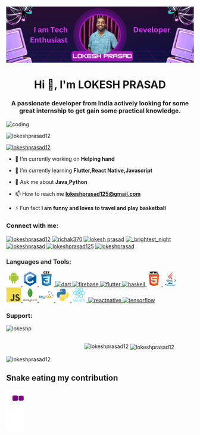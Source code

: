 ![logo](https://github.com/LOKESHPRASAD12/LOKESHPRASAD12/blob/main/banner.png)



<h1 align="center">Hi 👋, I'm LOKESH PRASAD</h1>
<h3 align="center">A passionate developer from India actively looking for some great internship to get gain some practical knowledge.</h3>

<img align="center" alt="coding" width="400" src="https://steemitimages.com/DQmSSaWvQTY63MYPKLVU1FPYbjz8ZSYGEpsPDT1CJ9b3CBn/1.gif">

<p align="left"> <img src="https://komarev.com/ghpvc/?username=lokeshprasad12&label=Profile%20views&color=0e75b6&style=flat" alt="lokeshprasad12" /> </p>

<p align="left"> <a href="https://github.com/ryo-ma/github-profile-trophy"><img src="https://github-profile-trophy.vercel.app/?username=lokeshprasad12" alt="lokeshprasad12" /></a> </p>

- 🔭 I’m currently working on **Helping hand**

- 🌱 I’m currently learning **Flutter,React Native,Javascript**

- 💬 Ask me about **Java,Python**

- 📫 How to reach me **lokeshprasad125@gmail.com**

- ⚡ Fun fact **I am funny and loves to travel and play basketball**


<h3 align="left">Connect with me:</h3>
<p align="left">
<a href="https://dev.to/lokeshprasad12" target="blank"><img align="center" src="https://raw.githubusercontent.com/rahuldkjain/github-profile-readme-generator/master/src/images/icons/Social/devto.svg" alt="lokeshprasad12" height="30" width="40" /></a>
<a href="https://twitter.com/richak370" target="blank"><img align="center" src="https://raw.githubusercontent.com/rahuldkjain/github-profile-readme-generator/master/src/images/icons/Social/twitter.svg" alt="richak370" height="30" width="40" /></a>
<a href="https://www.linkedin.com/in/lokesh-prasad-b3b896203/" target="blank"><img align="center" src="https://raw.githubusercontent.com/rahuldkjain/github-profile-readme-generator/master/src/images/icons/Social/linked-in-alt.svg" alt="lokesh prasad" height="30" width="40" /></a>
<a href="https://instagram.com/_brightest_night" target="blank"><img align="center" src="https://raw.githubusercontent.com/rahuldkjain/github-profile-readme-generator/master/src/images/icons/Social/instagram.svg" alt="_brightest_night" height="30" width="40" /></a>
<a href="https://www.codechef.com/users/lokeshprasad" target="blank"><img align="center" src="https://cdn.jsdelivr.net/npm/simple-icons@3.1.0/icons/codechef.svg" alt="lokeshprasad" height="30" width="40" /></a>
<a href="https://www.hackerrank.com/lokeshprasad125" target="blank"><img align="center" src="https://raw.githubusercontent.com/rahuldkjain/github-profile-readme-generator/master/src/images/icons/Social/hackerrank.svg" alt="lokeshprasad125" height="30" width="40" /></a>
<a href="https://www.leetcode.com/lokeshprasad" target="blank"><img align="center" src="https://raw.githubusercontent.com/rahuldkjain/github-profile-readme-generator/master/src/images/icons/Social/leet-code.svg" alt="lokeshprasad" height="30" width="40" /></a>
</p>

<h3 align="left">Languages and Tools:</h3>
<p align="left"> <a href="https://developer.android.com" target="_blank" rel="noreferrer"> <img src="https://raw.githubusercontent.com/devicons/devicon/master/icons/android/android-original-wordmark.svg" alt="android" width="40" height="40"/> </a> <a href="https://www.cprogramming.com/" target="_blank" rel="noreferrer"> <img src="https://raw.githubusercontent.com/devicons/devicon/master/icons/c/c-original.svg" alt="c" width="40" height="40"/> </a> <a href="https://www.w3schools.com/css/" target="_blank" rel="noreferrer"> <img src="https://raw.githubusercontent.com/devicons/devicon/master/icons/css3/css3-original-wordmark.svg" alt="css3" width="40" height="40"/> </a> <a href="https://dart.dev" target="_blank" rel="noreferrer"> <img src="https://www.vectorlogo.zone/logos/dartlang/dartlang-icon.svg" alt="dart" width="40" height="40"/> </a> <a href="https://firebase.google.com/" target="_blank" rel="noreferrer"> <img src="https://www.vectorlogo.zone/logos/firebase/firebase-icon.svg" alt="firebase" width="40" height="40"/> </a> <a href="https://flutter.dev" target="_blank" rel="noreferrer"> <img src="https://www.vectorlogo.zone/logos/flutterio/flutterio-icon.svg" alt="flutter" width="40" height="40"/> </a> <a href="https://www.haskell.org/" target="_blank" rel="noreferrer"> <img src="https://upload.wikimedia.org/wikipedia/commons/1/1c/Haskell-Logo.svg" alt="haskell" width="40" height="40"/> </a> <a href="https://www.w3.org/html/" target="_blank" rel="noreferrer"> <img src="https://raw.githubusercontent.com/devicons/devicon/master/icons/html5/html5-original-wordmark.svg" alt="html5" width="40" height="40"/> </a> <a href="https://www.java.com" target="_blank" rel="noreferrer"> <img src="https://raw.githubusercontent.com/devicons/devicon/master/icons/java/java-original.svg" alt="java" width="40" height="40"/> </a> <a href="https://developer.mozilla.org/en-US/docs/Web/JavaScript" target="_blank" rel="noreferrer"> <img src="https://raw.githubusercontent.com/devicons/devicon/master/icons/javascript/javascript-original.svg" alt="javascript" width="40" height="40"/> </a> <a href="https://www.mongodb.com/" target="_blank" rel="noreferrer"> <img src="https://raw.githubusercontent.com/devicons/devicon/master/icons/mongodb/mongodb-original-wordmark.svg" alt="mongodb" width="40" height="40"/> </a> <a href="https://www.mysql.com/" target="_blank" rel="noreferrer"> <img src="https://raw.githubusercontent.com/devicons/devicon/master/icons/mysql/mysql-original-wordmark.svg" alt="mysql" width="40" height="40"/> </a> <a href="https://www.python.org" target="_blank" rel="noreferrer"> <img src="https://raw.githubusercontent.com/devicons/devicon/master/icons/python/python-original.svg" alt="python" width="40" height="40"/> </a> <a href="https://reactjs.org/" target="_blank" rel="noreferrer"> <img src="https://raw.githubusercontent.com/devicons/devicon/master/icons/react/react-original-wordmark.svg" alt="react" width="40" height="40"/> </a> <a href="https://reactnative.dev/" target="_blank" rel="noreferrer"> <img src="https://reactnative.dev/img/header_logo.svg" alt="reactnative" width="40" height="40"/> </a> <a href="https://www.tensorflow.org" target="_blank" rel="noreferrer"> <img src="https://www.vectorlogo.zone/logos/tensorflow/tensorflow-icon.svg" alt="tensorflow" width="40" height="40"/> </a> </p>

<h3 align="left">Support:</h3>
<p><a href="https://www.buymeacoffee.com/lokeshp"> <img align="left" src="https://cdn.buymeacoffee.com/buttons/v2/default-yellow.png" height="50" width="210" alt="lokeshp" /></a></p><br><br>

<p><img align="left" src="https://github-readme-stats.vercel.app/api/top-langs?username=lokeshprasad12&show_icons=true&locale=en&layout=compact" alt="lokeshprasad12" /></p>

<p>&nbsp;<img align="center" src="https://github-readme-stats.vercel.app/api?username=lokeshprasad12&show_icons=true&locale=en" alt="lokeshprasad12" /></p>

<p><img align="center" src="https://github-readme-streak-stats.herokuapp.com/?user=lokeshprasad12&" alt="lokeshprasad12" /></p>


## Snake eating my contribution

![snake gif](https://github.com/LOKESHPRASAD12/LOKESHPRASAD12/blob/output/github-contribution-grid-snake.gif)
